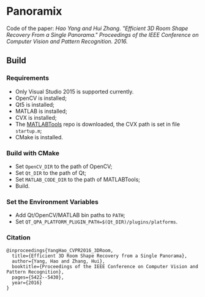 # Panoramix
Code of the paper: 
<cite>
Hao Yang and Hui Zhang. "Efficient 3D Room Shape Recovery From a Single Panorama." Proceedings of the IEEE Conference on Computer Vision and Pattern Recognition. 2016.
</cite>

## Build

### Requirements
* Only Visual Studio 2015 is supported currently.
* OpenCV is installed;
* Qt5 is installed;
* MATLAB is installed;
* CVX is installed;
* The [MATLABTools](https://github.com/YANG-H/MATLABTools) repo is downloaded, the CVX path is set in file `startup.m`;
* CMake is installed.

### Build with CMake
* Set `OpenCV_DIR` to the path of OpenCV;
* Set `Qt_DIR` to the path of Qt;
* Set `MATLAB_CODE_DIR` to the path of MATLABTools;
* Build.

### Set the Environment Variables
* Add Qt/OpenCV/MATLAB bin paths to `PATH`;
* Set `QT_QPA_PLATFORM_PLUGIN_PATH=$(Qt_DIR)/plugins/platforms`.

### Citation
```
@inproceedings{YangHao_CVPR2016_3DRoom,
  title={Efficient 3D Room Shape Recovery from a Single Panorama},
  author={Yang, Hao and Zhang, Hui},
  booktitle={Proceedings of the IEEE Conference on Computer Vision and Pattern Recognition},
  pages={5422--5430},
  year={2016}
}
```
